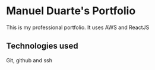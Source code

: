 # Manuel Duarte's Portfolio
This is my professional portfolio. It uses AWS and ReactJS

## Technologies used

Git, github and ssh